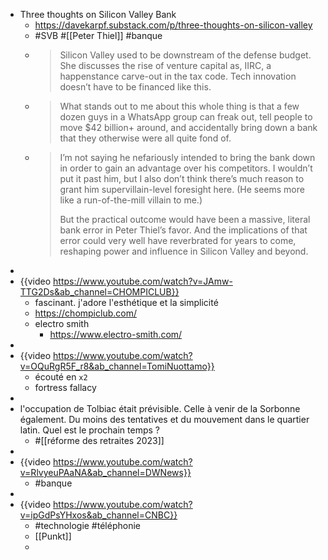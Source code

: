 - Three thoughts on Silicon Valley Bank
	- https://davekarpf.substack.com/p/three-thoughts-on-silicon-valley
	- #SVB #[[Peter Thiel]] #banque
	- > Silicon Valley used to be downstream of the defense budget. She discusses the rise of venture capital as, IIRC, a happenstance carve-out in the tax code. Tech innovation doesn’t have to be financed like this.
	- > What stands out to me about this whole thing is that a few dozen guys in a WhatsApp group can freak out, tell people to move $42 billion+ around, and accidentally bring down a bank that they otherwise were all quite fond of.
	- > I’m not saying he nefariously intended to bring the bank down in order to gain an advantage over his competitors. I wouldn’t put it past him, but I also don’t think there’s much reason to grant him supervillain-level foresight here. (He seems more like a run-of-the-mill villain to me.)
	  >
	  > But the practical outcome would have been a massive, literal bank error in Peter Thiel’s favor. And the implications of that error could very well have reverbrated for years to come, reshaping power and influence in Silicon Valley and beyond.
-
- {{video https://www.youtube.com/watch?v=JAmw-TTG2Ds&ab_channel=CHOMPICLUB}}
	- fascinant. j'adore l'esthétique et la simplicité
	- https://chompiclub.com/
	- electro smith
		- https://www.electro-smith.com/
-
- {{video https://www.youtube.com/watch?v=OQuRgR5F_r8&ab_channel=TomiNuottamo}}
	- écouté en `x2`
	- fortress fallacy
-
- l'occupation de Tolbiac était prévisible. Celle à venir de la Sorbonne également. Du moins des tentatives et du mouvement dans le quartier latin. Quel est le prochain temps ?
	- #[[réforme des retraites 2023]]
-
- {{video https://www.youtube.com/watch?v=RlvyeuPAaNA&ab_channel=DWNews}}
	- #banque
-
- {{video https://www.youtube.com/watch?v=ipGdPsYHxos&ab_channel=CNBC}}
	- #technologie #téléphonie
	- [[Punkt]]
	-
